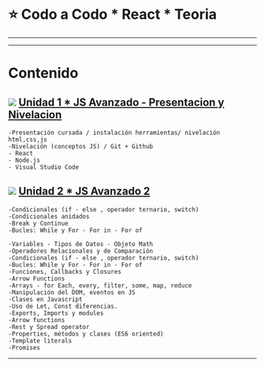 # :star: Codo a Codo * React * Teoria

---
---

# Contenido

## <img src="https://img.icons8.com/emoji/24/000000/check-mark-button-emoji.png"/> [Unidad 1 * JS Avanzado - Presentacion y Nivelacion](https://github.com/eugenia1984/react-varios-cursos/blob/main/04_codo_a_codo_react/teoria/presentacion_nivelacion.md)

```
-Presentación cursada / instalación herramientas/ nivelación html,css,js
-Nivelación (conceptos JS) / Git + Github
- React
- Node.js
- Visual Studio Code
```

## <img src="https://img.icons8.com/emoji/24/000000/check-mark-button-emoji.png"/>  [Unidad 2 * JS Avanzado 2](https://github.com/eugenia1984/react-varios-cursos/blob/main/04_codo_a_codo_react/teoria/js-avanzado-2.md)

```
-Condicionales (if - else , operador ternario, switch)
-Condicionales anidados
-Break y Continue
-Bucles: While y For - For in - For of
```


```
-Variables - Tipos de Datos - Objeto Math 
-Operadores Relacionales y de Comparación 
-Condicionales (if - else , operador ternario, switch)
-Bucles: While y For - For in - For of
-Funciones, Callbacks y Closures
-Arrow Functions
-Arrays - for Each, every, filter, some, map, reduce
-Manipulación del DOM, eventos en JS
-Clases en Javascript
-Uso de Let, Const diferencias.
-Exports, Imports y modules
-Arrow functions
-Rest y Spread operator
-Properties, métodos y clases (ES6 oriented)
-Template literals
-Promises
```



---
